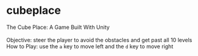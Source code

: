 # cubeplace
The Cube Place: A Game Built With Unity <br>
<br>
Objective: steer the player to avoid the obstacles and get past all 10 levels <br>
How to Play: use the `a` key to move left and the `d` key to move right
